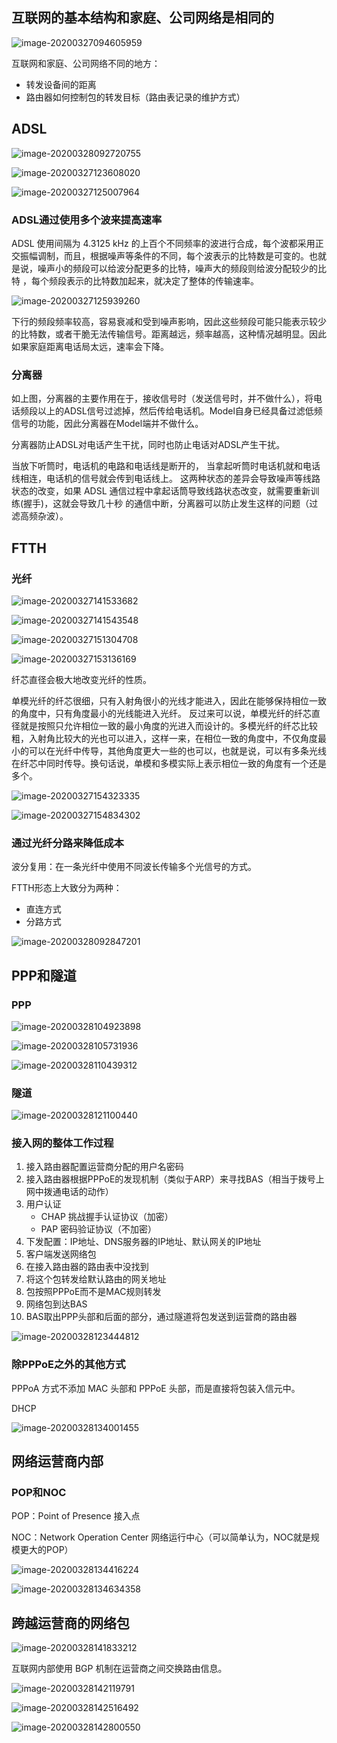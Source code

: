 ## 互联网的基本结构和家庭、公司网络是相同的

![image-20200327094605959](/Users/aimergenge/PersonalProjects/Notebook/网络是怎样连接的/通过接入网进入互联网内部/通过接入网进入互联网内部.assets/image-20200327094605959.png)

互联网和家庭、公司网络不同的地方：

- 转发设备间的距离
- 路由器如何控制包的转发目标（路由表记录的维护方式）



## ADSL

![image-20200328092720755](/Users/aimergenge/PersonalProjects/Notebook/网络是怎样连接的/通过接入网进入互联网内部/通过接入网进入互联网内部.assets/image-20200328092720755.png)

![image-20200327123608020](/Users/aimergenge/PersonalProjects/Notebook/网络是怎样连接的/通过接入网进入互联网内部/通过接入网进入互联网内部.assets/image-20200327123608020.png)

![image-20200327125007964](/Users/aimergenge/PersonalProjects/Notebook/网络是怎样连接的/通过接入网进入互联网内部/通过接入网进入互联网内部.assets/image-20200327125007964.png)

### ADSL通过使用多个波来提高速率

ADSL 使用间隔为 4.3125 kHz 的上百个不同频率的波进行合成，每个波都采用正交振幅调制，而且，根据噪声等条件的不同，每个波表示的比特数是可变的。也就是说，噪声小的频段可以给波分配更多的比特，噪声大的频段则给波分配较少的比特 ，每个频段表示的比特数加起来，就决定了整体的传输速率。

![image-20200327125939260](/Users/aimergenge/PersonalProjects/Notebook/网络是怎样连接的/通过接入网进入互联网内部/通过接入网进入互联网内部.assets/image-20200327125939260.png)

下行的频段频率较高，容易衰减和受到噪声影响，因此这些频段可能只能表示较少的比特数，或者干脆无法传输信号。距离越远，频率越高，这种情况越明显。因此如果家庭距离电话局太远，速率会下降。

### 分离器

如上图，分离器的主要作用在于，接收信号时（发送信号时，并不做什么），将电话频段以上的ADSL信号过滤掉，然后传给电话机。Model自身已经具备过滤低频信号的功能，因此分离器在Model端并不做什么。

分离器防止ADSL对电话产生干扰，同时也防止电话对ADSL产生干扰。

当放下听筒时，电话机的电路和电话线是断开的， 当拿起听筒时电话机就和电话线相连，电话机的信号就会传到电话线上。 这两种状态的差异会导致噪声等线路状态的改变，如果 ADSL 通信过程中拿起话筒导致线路状态改变，就需要重新训练(握手)，这就会导致几十秒 的通信中断，分离器可以防止发生这样的问题（过滤高频杂波）。



## FTTH

### 光纤

![image-20200327141533682](/Users/aimergenge/PersonalProjects/Notebook/网络是怎样连接的/通过接入网进入互联网内部/通过接入网进入互联网内部.assets/image-20200327141533682.png)

![image-20200327141543548](/Users/aimergenge/PersonalProjects/Notebook/网络是怎样连接的/通过接入网进入互联网内部/通过接入网进入互联网内部.assets/image-20200327141543548.png)

![image-20200327151304708](/Users/aimergenge/PersonalProjects/Notebook/网络是怎样连接的/通过接入网进入互联网内部/通过接入网进入互联网内部.assets/image-20200327151304708.png)

![image-20200327153136169](/Users/aimergenge/PersonalProjects/Notebook/网络是怎样连接的/通过接入网进入互联网内部/通过接入网进入互联网内部.assets/image-20200327153136169.png)

纤芯直径会极大地改变光纤的性质。

单模光纤的纤芯很细，只有入射角很小的光线才能进入，因此在能够保持相位一致的角度中，只有角度最小的光线能进入光纤。 反过来可以说，单模光纤的纤芯直径就是按照只允许相位一致的最小角度的光进入而设计的。多模光纤的纤芯比较粗，入射角比较大的光也可以进入，这样一来，在相位一致的角度中，不仅角度最小的可以在光纤中传导，其他角度更大一些的也可以，也就是说，可以有多条光线在纤芯中同时传导。换句话说，单模和多模实际上表示相位一致的角度有一个还是多个。

![image-20200327154323335](/Users/aimergenge/PersonalProjects/Notebook/网络是怎样连接的/通过接入网进入互联网内部/通过接入网进入互联网内部.assets/image-20200327154323335.png)

![image-20200327154834302](/Users/aimergenge/PersonalProjects/Notebook/网络是怎样连接的/通过接入网进入互联网内部/通过接入网进入互联网内部.assets/image-20200327154834302.png)

### 通过光纤分路来降低成本

波分复用：在一条光纤中使用不同波长传输多个光信号的方式。

FTTH形态上大致分为两种：

- 直连方式
- 分路方式

![image-20200328092847201](/Users/aimergenge/PersonalProjects/Notebook/网络是怎样连接的/通过接入网进入互联网内部/通过接入网进入互联网内部.assets/image-20200328092847201.png)



## PPP和隧道

### PPP

![image-20200328104923898](/Users/aimergenge/PersonalProjects/Notebook/网络是怎样连接的/通过接入网进入互联网内部/通过接入网进入互联网内部.assets/image-20200328104923898.png)

![image-20200328105731936](/Users/aimergenge/PersonalProjects/Notebook/网络是怎样连接的/通过接入网进入互联网内部/通过接入网进入互联网内部.assets/image-20200328105731936.png)

![image-20200328110439312](/Users/aimergenge/PersonalProjects/Notebook/网络是怎样连接的/通过接入网进入互联网内部/通过接入网进入互联网内部.assets/image-20200328110439312.png)

### 隧道

![image-20200328121100440](/Users/aimergenge/PersonalProjects/Notebook/网络是怎样连接的/通过接入网进入互联网内部/通过接入网进入互联网内部.assets/image-20200328121100440.png)

### 接入网的整体工作过程

1. 接入路由器配置运营商分配的用户名密码
2. 接入路由器根据PPPoE的发现机制（类似于ARP）来寻找BAS（相当于拨号上网中拨通电话的动作）
3. 用户认证
   - CHAP 挑战握手认证协议（加密）
   - PAP 密码验证协议（不加密）
4. 下发配置：IP地址、DNS服务器的IP地址、默认网关的IP地址
5. 客户端发送网络包
6. 在接入路由器的路由表中没找到
7. 将这个包转发给默认路由的网关地址
8. 包按照PPPoE而不是MAC规则转发
9. 网络包到达BAS
10. BAS取出PPP头部和后面的部分，通过隧道将包发送到运营商的路由器

![image-20200328123444812](/Users/aimergenge/PersonalProjects/Notebook/网络是怎样连接的/通过接入网进入互联网内部/通过接入网进入互联网内部.assets/image-20200328123444812.png)

### 除PPPoE之外的其他方式

PPPoA 方式不添加 MAC 头部和 PPPoE 头部，而是直接将包装入信元中。

DHCP

![image-20200328134001455](/Users/aimergenge/PersonalProjects/Notebook/网络是怎样连接的/通过接入网进入互联网内部/通过接入网进入互联网内部.assets/image-20200328134001455.png)





## 网络运营商内部

### POP和NOC

POP：Point of Presence 接入点

NOC：Network Operation Center 网络运行中心（可以简单认为，NOC就是规模更大的POP）

![image-20200328134416224](/Users/aimergenge/PersonalProjects/Notebook/网络是怎样连接的/通过接入网进入互联网内部/通过接入网进入互联网内部.assets/image-20200328134416224.png)

![image-20200328134634358](/Users/aimergenge/PersonalProjects/Notebook/网络是怎样连接的/通过接入网进入互联网内部/通过接入网进入互联网内部.assets/image-20200328134634358.png)



## 跨越运营商的网络包

![image-20200328141833212](/Users/aimergenge/PersonalProjects/Notebook/网络是怎样连接的/通过接入网进入互联网内部/通过接入网进入互联网内部.assets/image-20200328141833212.png)

互联网内部使用 BGP 机制在运营商之间交换路由信息。

![image-20200328142119791](/Users/aimergenge/PersonalProjects/Notebook/网络是怎样连接的/通过接入网进入互联网内部/通过接入网进入互联网内部.assets/image-20200328142119791.png)

![image-20200328142516492](/Users/aimergenge/PersonalProjects/Notebook/网络是怎样连接的/通过接入网进入互联网内部/通过接入网进入互联网内部.assets/image-20200328142516492.png)

![image-20200328142800550](/Users/aimergenge/PersonalProjects/Notebook/网络是怎样连接的/通过接入网进入互联网内部/通过接入网进入互联网内部.assets/image-20200328142800550.png)

